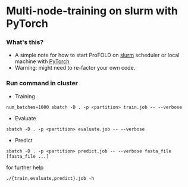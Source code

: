 # Multi-node-training on slurm with PyTorch

### What's this?
* A simple note for how to start ProFOLD on [slurm](https://slurm.schedmd.com) scheduler or local machine with [PyTorch](https://pytorch.org)
* Warning: might need to re-factor your own code.

### Run command in cluster
* Training
```
num_batches=1000 sbatch -D . -p <partition> train.job -- --verbose
```

* Evaluate
```
sbatch -D . -p <partition> evaluate.job -- --verbose
```

* Predict
```
sbatch -D . -p <partition> predict.job -- --verbose fasta_file [fasta_file ...]
```

for further help
```
./{train,evaluate,predict}.job -h
```
